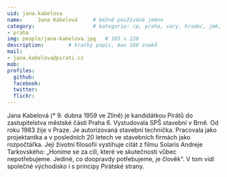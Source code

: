 ```yaml
---
uid: jana.kabelova
name:     Jana Kabelová  	# běžně používáné jméno
category:                 	# kategorie: rp, praha, vary, hradec, jmk, senat
- praha
img: people/jana-kabelova.jpg   # 165 x 220
description:      	# kratký popis, max 160 znaků
mail:
- jana.kabelova@pirati.cz
mob:			 
profiles:
  github:       
  facebook:     
  twitter: 		  
  flickr:		  
---
```


Jana Kabelová (* 9. dubna 1959 ve Zlíně) je kandidátkou Pirátů do zastupitelstva městské části Praha 6. Vystudovala SPŠ stavební v Brně. Od roku 1983 žije v Praze. Je autorizovaná stavební technička. Pracovala jako projektantka a v posledních 20 letech ve stavebních firmách jako rozpočtářka. Její životní filosofii vystihuje citát z filmu Solaris Andreje Tarkovského: „Honíme se za cíli, které ve skutečnosti vůbec nepotřebujeme. Jediné, co doopravdy potřebujeme, je člověk“. V tom vidí společné východisko i s principy Pirátské strany.
